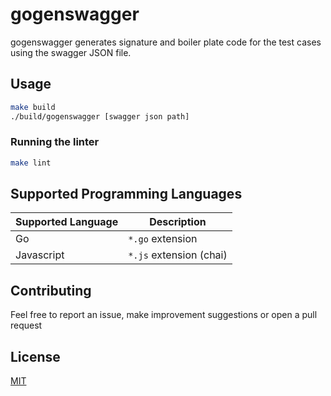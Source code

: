 # gogenswagger

gogenswagger generates signature and boiler plate code for the test cases using the swagger JSON file.

## Usage

```bash
make build
./build/gogenswagger [swagger json path]
```

### Running the linter

```bash
make lint
```

## Supported Programming Languages

| Supported Language | Description             |
| ------------------ | ----------------------- |
| Go                 | `*.go` extension        |
| Javascript         | `*.js` extension (chai) |

## Contributing

Feel free to report an issue, make improvement suggestions or open a pull request

## License

[MIT](https://choosealicense.com/licenses/mit/)
